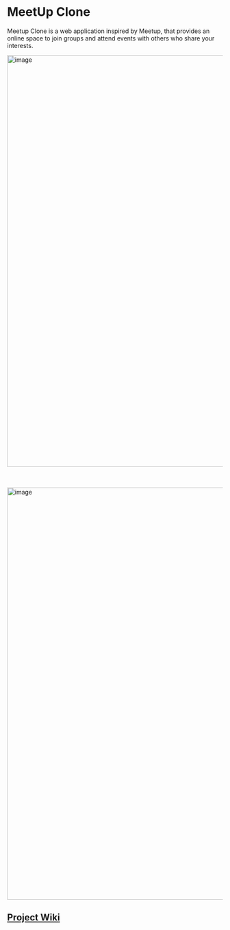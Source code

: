 # MeetUp Clone

Meetup Clone is a web application inspired by Meetup, that provides an online space to join groups and attend events with others who share your interests.

<img width="959" alt="image" src="https://github.com/johnny-2123/Meetup_Clone/assets/95261336/68cfee59-d5cf-418b-9e48-a463e41c89a2">

\
\
<img width="960" alt="image" src="https://github.com/johnny-2123/Meetup_Clone/assets/95261336/62b516b4-69cc-4c13-a18b-920d6e5de921">


## [Project Wiki](https://github.com/johnny-2123/Meetup_Clone/wiki)


